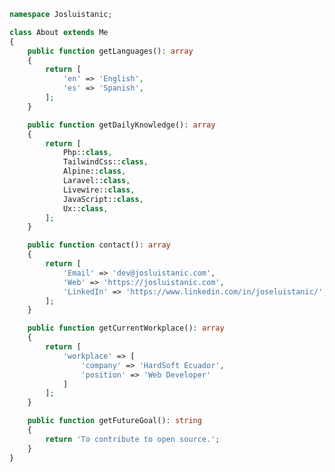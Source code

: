 ```php
namespace Josluistanic;

class About extends Me
{
    public function getLanguages(): array
    {
        return [
            'en' => 'English',
            'es' => 'Spanish',
        ];
    }

    public function getDailyKnowledge(): array
    {
        return [
            Php::class,
            TailwindCss::class,
            Alpine::class,
            Laravel::class,
            Livewire::class,
            JavaScript::class,
            Ux::class,
        ];
    }

    public function contact(): array
    {
        return [
            'Email' => 'dev@josluistanic.com',
            'Web' => 'https://josluistanic.com',
            'LinkedIn' => 'https://www.linkedin.com/in/joseluistanic/',
        ];
    }

    public function getCurrentWorkplace(): array
    {
        return [
            'workplace' => [
                'company' => 'HardSoft Ecuador',
                'position' => 'Web Developer'
            ]
        ];
    }

    public function getFutureGoal(): string
    {
        return 'To contribute to open source.';
    }
}
```
  
<!---
Josluistanic/Josluistanic is a ✨ special ✨ repository because its `README.md` (this file) appears on your GitHub profile.
You can click the Preview link to take a look at your changes.
--->

